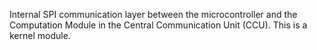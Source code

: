 Internal SPI communication layer between the microcontroller and the Computation Module in the Central Communication Unit (CCU).
This is a kernel module.